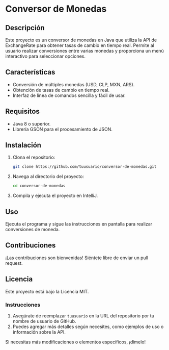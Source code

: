 # Conversor de Monedas

## Descripción

Este proyecto es un conversor de monedas en Java que utiliza la API de ExchangeRate para obtener tasas de cambio en tiempo real. Permite al usuario realizar conversiones entre varias monedas y proporciona un menú interactivo para seleccionar opciones.

## Características

- Conversión de múltiples monedas (USD, CLP, MXN, ARS).
- Obtención de tasas de cambio en tiempo real.
- Interfaz de línea de comandos sencilla y fácil de usar.

## Requisitos

- Java 8 o superior.
- Librería GSON para el procesamiento de JSON.

## Instalación

1. Clona el repositorio:
   ```bash
   git clone https://github.com/tuusuario/conversor-de-monedas.git
2. Navega al directorio del proyecto:
   ```bash
   cd conversor-de-monedas
3. Compila y ejecuta el proyecto en IntelliJ.

## Uso

Ejecuta el programa y sigue las instrucciones en pantalla para realizar conversiones de moneda.

## Contribuciones

¡Las contribuciones son bienvenidas! Siéntete libre de enviar un pull request.

## Licencia

Este proyecto está bajo la Licencia MIT.


### Instrucciones

1. Asegúrate de reemplazar `tuusuario` en la URL del repositorio por tu nombre de usuario de GitHub.
2. Puedes agregar más detalles según necesites, como ejemplos de uso o información sobre la API.

Si necesitas más modificaciones o elementos específicos, ¡dímelo!

